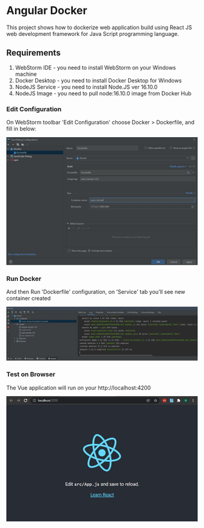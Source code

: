 # Angular Docker

This project shows how to dockerize web application build using React JS web development framework for Java Script programming language.

## Requirements

1. WebStorm IDE - you need to install WebStorm on your Windows machine
2. Docker Desktop - you need to install Docker Desktop for Windows
3. NodeJS Service - you need to install Node.JS ver 16.10.0
4. NodeJS Image - you need to pull node:16.10.0 image from Docker Hub

### Edit Configuration

On WebStorm toolbar 'Edit Configuration' choose Docker > Dockerfile, and fill in below:

![](jpg/config.jpg)

### Run Docker

And then Run 'Dockerfile' configuration, on 'Service' tab you'll see new container created

![](jpg/service.jpg)

### Test on Browser

The Vue application will run on your http://localhost:4200

![](jpg/chrome.jpg)
